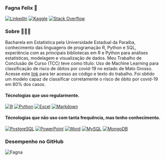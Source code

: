 ### Fagna Felix 🧠

[![LinkedIn](https://img.shields.io/badge/LinkedIn-0077B5?style=for-the-badge&logo=linkedin&logoColor=white)](https://www.linkedin.com/in/fagna-felix-8116a8218/)
[![Kaggle](https://img.shields.io/badge/Kaggle-20BEFF?style=for-the-badge&logo=Kaggle&logoColor=white)](https://www.kaggle.com/mariafagna)
[![Stack Overflow](https://img.shields.io/badge/Stack_Overflow-FE7A16?style=for-the-badge&logo=stack-overflow&logoColor=white)](https://pt.stackoverflow.com/users/326042/fagna)

### Sobre 👩🏻‍💻

Bacharela em Estatística pela Universidade Estadual da Paraíba, conhecimento das linguagens de programação R, Python e SQL, experiência com as principais bibliotecas em R e Python para análises estatísticas, modelagem e visualização de dados. Meu Trabalho de Conclusão de Curso (TCC) teve como título: Uso de Machine Learning para classificação de risco de óbitos por covid-19 no estado de Mato Grosso. Acesse este [link](https://github.com/Fagna/Classificacao-de-risco-de-obitos-por-Covid-19) para ter acesso ao código e texto do trabalho. Foi obtido um modelo capaz de classificar corretamente o risco de óbito por covid-19 em 80% dos casos.


#### Técnologias que uso regularmente.


[![R](https://img.shields.io/badge/R-276DC3?style=for-the-badge&logo=r&logoColor=white)](https://www.r-project.org/)
[![Python](https://img.shields.io/badge/Python-3776AB?style=for-the-badge&logo=python&logoColor=white)](https://www.python.org/)
[![Excel](https://img.shields.io/badge/Microsoft_Excel-217346?style=for-the-badge&logo=microsoft-excel&logoColor=white)](https://support.microsoft.com/en-us/excel)
[![Markdown](https://img.shields.io/badge/Markdown-000000?style=for-the-badge&logo=markdown&logoColor=white)](https://www.markdownguide.org/)


 #### Técnologias que não uso com tanta frequência, mas tenho conhecimento.
 
 [![PostgreSQL](https://img.shields.io/badge/PostgreSQL-316192?style=for-the-badge&logo=postgresql&logoColor=white)](https://www.postgresql.org/)
 [![PowerPoint](https://img.shields.io/badge/Microsoft_PowerPoint-B7472A?style=for-the-badge&logo=microsoft-powerpoint&logoColor=white)](https://support.microsoft.com/en-us/powerpoint)
 [![Word](https://img.shields.io/badge/Microsoft_Word-2B579A?style=for-the-badge&logo=microsoft-word&logoColor=white)](https://support.microsoft.com/en-us/word)
 [![MySQL](https://img.shields.io/badge/MySQL-00000F?style=for-the-badge&logo=mysql&logoColor=white)](https://dev.mysql.com/doc/)
 [![MongoDB](https://img.shields.io/badge/MongoDB-4EA94B?style=for-the-badge&logo=mongodb&logoColor=white)](https://www.mongodb.com/docs/)
  
### Desempenho no GitHub  

![Fagna](https://github-readme-stats.vercel.app/api?username=Fagna&show_icons=true&theme=transparent)
